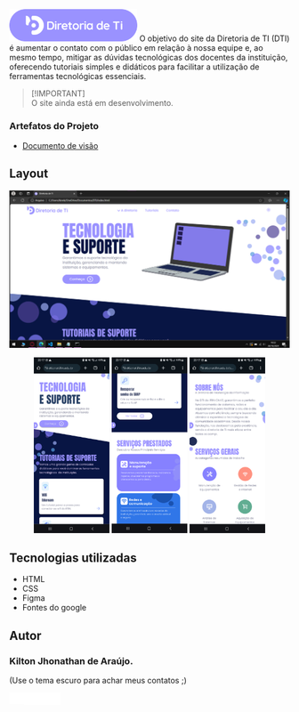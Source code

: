 <img width="230px" alt="Logotipo do projeto" src="./documentos/logotipo-dti.png">
O objetivo do site da Diretoria de TI (DTI) é aumentar o contato com o público em relação à nossa equipe e, ao mesmo tempo, mitigar as dúvidas tecnológicas dos docentes da instituição, oferecendo tutoriais simples e didáticos para facilitar a utilização de ferramentas tecnológicas essenciais.

> [!IMPORTANT]\
> O site ainda está em desenvolvimento.

### Artefatos do Projeto
* [Documento de visão](./documentos/DocumentoDeVisão.md)

## Layout
![Imagem da home do projeto.](./documentos/print-home.svg)
<div align="center">
  <img width="27%" alt="Print da home." src="./documentos/Home-Celular.png">
  <img width="27%" alt="Print da parte inferior da home." src="./documentos/Home-Celular2.png">
  <img width="27%" alt="Print da tela de sobre." src="./documentos/Sobre-Celular.png">
</div>

## Tecnologias utilizadas
* HTML
* CSS
* Figma
* Fontes do google

## Autor
  ### Kilton Jhonathan de Araújo.
(Use o tema escuro para achar meus contatos ;)

<a href="mailto:kilton.araujo@gmail.com" target="_blank"><img align="left" alt="Kilton J | Email" height="20px" src="https://github.com/KiltonAraujo/KiltonAraujo/raw/main/src/logos_google-gmail.png" /></a>
<a href="https://www.linkedin.com/in/kilton-araújo-7022902bb/" target="_blank"><img align="left" alt="Kilton J | LinkedIn" width="22px" src="https://github.com/KiltonAraujo/KiltonAraujo/raw/main/src/mdi_linkedin.png" />
<a href="https://dribbble.com/KiltonAraujo" target="_blank"><img align="left" alt="Kilton J | Dribbble" width="22px" src="https://github.com/KiltonAraujo/KiltonAraujo/raw/main/src/icon-dribbble.png" />
<a href="https://www.instagram.com/kinnzin/" target="_blank"><img align="left" alt="Kilton J | Instagram" width="22px" src="https://github.com/KiltonAraujo/KiltonAraujo/raw/main/src/mdi_instagram.png" />
